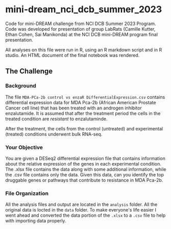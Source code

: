 # mini-dream_nci_dcb_summer_2023
Code for mini-DREAM challenge from NCI DCB Summer 2023 Program.
Code was developed for presentation of group LabRats (Camille Kutter, Ethan Cohen, Sai Manikonda) at the NCI DCB mini-DREAM program final presentation.

All analyses on this file were run in R, using an R markdown script and in R studio. An HTML document of the final notebook was rendered. 

## The Challenge 
### Background
The file `MDA-PCa-2b control vs enzaR DifferentialExpression.csv` contains differential expression data for MDA Pca-2b (African American Prostate Cancer cell line) that has been treated with an androgen inhibitor enzalutamide. It is assumed that after the treatment period the cells in the treated condition are *resistant* to enzalutaminde.

After the treatment, the cells from the control (untreated) and experimental (treated) conditions underwent bulk RNA-seq.

### Your Objective
You are given a DESeq2 differential expression file that contains information about the relative expression of the genes in each experimental condition. The .xlsx file contains the data along with some additional information, while the .csv file contains only the data. Given this data, can you identify the top druggable genes or pathways that contribute to resistance in MDA Pca-2b.

### File Organization
All the analysis files and output are located in the `analysis` folder. All the original data is locted in the `data` folder. To make everyone's life easier I went ahead and converted the data portion of the `.xlsx` to a `.csv` file to help with importing data properly.